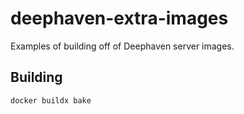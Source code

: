 # deephaven-extra-images

Examples of building off of Deephaven server images.

## Building

```bash
docker buildx bake
```